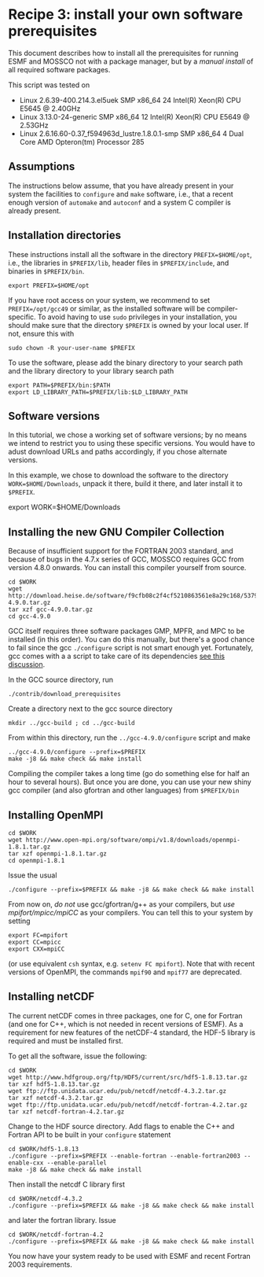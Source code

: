 # Recipe 3: install your own software prerequisites

This document describes how to install all the prerequisites for running ESMF and MOSSCO not
with a package manager, but by a *manual install* of all required software packages.

This script was tested on 

- Linux 2.6.39-400.214.3.el5uek SMP x86_64 24 Intel(R) Xeon(R) CPU E5645 @ 2.40GHz
- Linux 3.13.0-24-generic SMP x86_64 12 Intel(R) Xeon(R) CPU E5649  @ 2.53GHz
- Linux 2.6.16.60-0.37_f594963d_lustre.1.8.0.1-smp  SMP x86_64  4 Dual Core AMD Opteron(tm) Processor 285


## Assumptions

The instructions below assume, that you have already present in your system the facilities to `configure` and `make` software, i.e., that a recent enough version of `automake` and `autoconf` and a system C compiler is
already present.

## Installation directories

These instructions install all the software in the directory `PREFIX=$HOME/opt`, i.e., the libraries in `$PREFIX/lib`, header files in `$PREFIX/include`, and binaries in `$PREFIX/bin`.  

    export PREFIX=$HOME/opt

If you have root access on your system, we recommend to set `PREFIX=/opt/gcc49` or similar, as the installed software will be compiler-specific.  To avoid having to use `sudo` privileges in your installation, you should make sure that the directory `$PREFIX` is owned by your local user.  If not, ensure this with

    sudo chown -R your-user-name $PREFIX

To use the software, please add the binary directory to your search path and the library directory to your library search path

	export PATH=$PREFIX/bin:$PATH
	export LD_LIBRARY_PATH=$PREFIX/lib:$LD_LIBRARY_PATH
	
	
## Software versions
In this tutorial, we chose a working set of software versions; by no means we intend to restrict you to using these specific versions.  You would have to adust download URLs and paths accordingly, if you chose alternate versions.
	
In this example, we chose to download the software to the directory `WORK=$HOME/Downloads`, unpack it there, build it there, and later install it to `$PREFIX`.

   export WORK=$HOME/Downloads


## Installing the new GNU Compiler Collection

Because of insufficient support for the FORTRAN 2003 standard, and because of bugs in the 4.7.x series
of GCC, MOSSCO requires GCC from version 4.8.0 onwards.  You can install this compiler yourself from
source.

    cd $WORK
    wget http://download.heise.de/software/f9cfb08c2f4cf5210863561e8a29c168/5379ee64/120272/gcc-4.9.0.tar.gz
    tar xzf gcc-4.9.0.tar.gz
    cd gcc-4.9.0

GCC itself requires three software packages GMP, MPFR, and MPC to be installed (in this order).  You can do this manually, but there's 
a good chance to fail since the gcc `./configure` script is not smart enough yet.  Fortunately, gcc comes with a a script to take care 
of its dependencies [see this discussion](http://gcc.gnu.org/wiki/FAQ#configure).

In the GCC source directory, run

    ./contrib/download_prerequisites 
    
Create a directory next to the gcc source directory
    
    mkdir ../gcc-build ; cd ../gcc-build
    
From within this directory, run the `../gcc-4.9.0/configure` script and make

	../gcc-4.9.0/configure --prefix=$PREFIX
	make -j8 && make check && make install

Compiling the compiler takes a long time (go do something else for half an hour to several hours).  But once
you are done, you can use your new shiny gcc compiler (and also gfortran and other languages) from `$PREFIX/bin`

## Installing OpenMPI

    cd $WORK
    wget http://www.open-mpi.org/software/ompi/v1.8/downloads/openmpi-1.8.1.tar.gz
    tar xzf openmpi-1.8.1.tar.gz
    cd openmpi-1.8.1

Issue the usual

	./configure --prefix=$PREFIX && make -j8 && make check && make install

From now on, *do not* use gcc/gfortran/g++ as your compilers, but *use mpifort/mpicc/mpiCC* as your compilers.  You can tell this to your system
by setting
    
    export FC=mpifort
    export CC=mpicc
    export CXX=mpiCC
    
(or use equivalent `csh` syntax, e.g. `setenv FC mpifort`).  Note that with recent versions of OpenMPI, the commands `mpif90` and `mpif77` are deprecated.

## Installing netCDF

The current netCDF comes in three packages, one for C, one for Fortran (and one for C++, which is not needed in recent versions of ESMF).  As a requirement for new features of the netCDF-4 standard, the HDF-5 library is required and must be installed first.

To get all the software, issue the following:

    cd $WORK
    wget http://www.hdfgroup.org/ftp/HDF5/current/src/hdf5-1.8.13.tar.gz
    tar xzf hdf5-1.8.13.tar.gz
    wget ftp://ftp.unidata.ucar.edu/pub/netcdf/netcdf-4.3.2.tar.gz
    tar xzf netcdf-4.3.2.tar.gz
    wget ftp://ftp.unidata.ucar.edu/pub/netcdf/netcdf-fortran-4.2.tar.gz
    tar xzf netcdf-fortran-4.2.tar.gz

Change to the HDF source directory.  Add flags to enable the C++ and Fortran API to be built in your `configure` statement

    cd $WORK/hdf5-1.8.13
	./configure --prefix=$PREFIX --enable-fortran --enable-fortran2003 --enable-cxx --enable-parallel
	make -j8 && make check && make install

Then install the netcdf C library first

    cd $WORK/netcdf-4.3.2
	./configure --prefix=$PREFIX && make -j8 && make check && make install

and later the fortran library. Issue
    
    cd $WORK/netcdf-fortran-4.2
    ./configure --prefix=$PREFIX && make -j8 && make check && make install

You now have your system ready to be used with ESMF and recent Fortran 2003 requirements.

